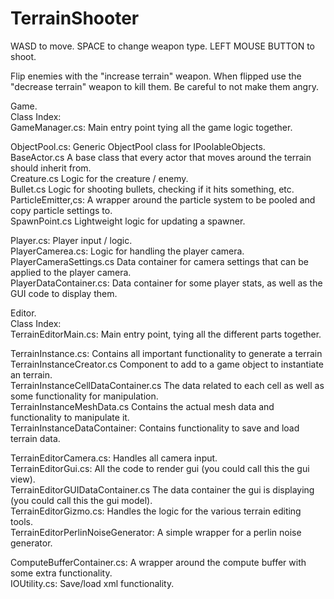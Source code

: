 # TerrainShooter
 
WASD to move.
SPACE to change weapon type.
LEFT MOUSE BUTTON to shoot.

Flip enemies with the "increase terrain" weapon.
When flipped use the "decrease terrain" weapon to kill them.
Be careful to not make them angry.

Game.    
Class Index:  
GameManager.cs: Main entry point tying all the game logic together. 
  
ObjectPool.cs:                  Generic ObjectPool class for IPoolableObjects.  
BaseActor.cs                    A base class that every actor that moves around the terrain should inherit from.  
Creature.cs                     Logic for the creature / enemy.  
Bullet.cs                       Logic for shooting bullets, checking if it hits something, etc.  
ParticleEmitter,cs:             A wrapper around the particle system to be pooled and copy particle settings to.  
SpawnPoint.cs                   Lightweight logic for updating a spawner.  
   
Player.cs:                      Player input / logic.  
PlayerCamerea.cs:               Logic for handling the player camera.  
PlayerCameraSettings.cs         Data container for camera settings that can be applied to the player camera.  
PlayerDataContainer.cs:         Data container for some player stats, as well as the GUI code to display them.  

Editor.  
Class Index:  
TerrainEditorMain.cs: Main entry point, tying all the different parts together. 
   
TerrainInstance.cs:                 Contains all important functionality to generate a terrain  
TerrainInstanceCreator.cs           Component to add to a game object to instantiate an terrain.  
TerrainInstanceCellDataContainer.cs The data related to each cell as well as some functionality for manipulation.  
TerrainInstanceMeshData.cs          Contains the actual mesh data and functionality to manipulate it.  
TerrainInstanceDataContainer:       Contains functionality to save and load terrain data.  
   
TerrainEditorCamera.cs:             Handles all camera input.  
TerrainEditorGui.cs:                All the code to render gui (you could call this the gui view).  
TerrainEditorGUIDataContainer.cs    The data container the gui is displaying (you could call this the gui model).  
TerrainEditorGizmo.cs:              Handles the logic for the various terrain editing tools.  
TerrainEditorPerlinNoiseGenerator:  A simple wrapper for a perlin noise generator.  
 
ComputeBufferContainer.cs: A wrapper around the compute buffer with some extra functionality.  
IOUtility.cs: Save/load xml functionality. 
